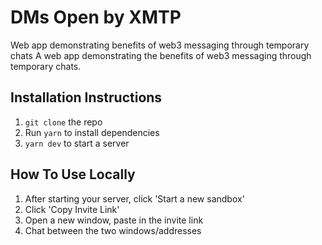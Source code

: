 # DMs Open by XMTP

 Web app demonstrating benefits of web3 messaging through temporary chats
 A web app demonstrating the benefits of web3 messaging through temporary chats.

 ## Installation Instructions

 1. `git clone` the repo
 2. Run `yarn` to install dependencies
 3. `yarn dev` to start a server

 ## How To Use Locally

 1. After starting your server, click 'Start a new sandbox'
 2. Click 'Copy Invite Link'
 3. Open a new window, paste in the invite link
 4. Chat between the two windows/addresses
